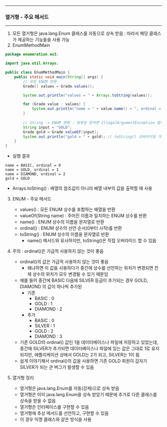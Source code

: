 -----
### 열거형 - 주요 메서드
-----
1. 모든 열거형은 java.lang.Enum 클래스를 자동으로 상속 받음 : 따라서 해당 클래스가 제공하는 기능들을 사용 가능
2. EnumMethodMain
```java
package enumeration.ex3;

import java.util.Arrays;

public class EnumMethodMain {
    public static void main(String[] args) {
        // 모든 ENUM 반환
        Grade[] values = Grade.values();

        System.out.println("values = " + Arrays.toString(values));

        for (Grade value : values) {
            System.out.println("name = " + value.name() + ", ordinal = " + value.ordinal());
        }
        
        // String -> ENUM 변환 : 잘못된 문자면 IllegalArgumentException 발생
        String input = "GOLD";
        Grade gold = Grade.valueOf(input);
        System.out.println("gold = " + gold); // toString() 오버라이딩 가능
    }
}
```
  - 실행 결과
```
name = BASIC, ordinal = 0
name = GOLD, ordinal = 1
name = DIAMOND, ordinal = 2
gold = GOLD
```
   - Arrays.toString() : 배열의 참조값이 아니라 배열 내부의 값을 출력할 때 사용

3. ENUM - 주요 메서드
   - values() : 모든 ENUM 상수를 포함하는 배열을 반환
   - valueOf(String name) : 주어진 이름과 일치하는 ENUM 상수를 반환
   - name() : ENUM 상수의 이름을 문자열로 반환
   - ordinal() : ENUM 상수의 선언 순서(0부터 시작)를 반환
   - toString() : ENUM 상수의 이름을 문자열로 반환
     + name() 메서드와 유사하지만, toString()은 직접 오버라이드 할 수 있음

4. 주의 : ordinal()은 가급적 사용하지 않는 것이 좋음
   - ordinal()의 값은 가급적 사용하지 않는 것이 좋음
      + 왜냐하면 이 값을 사용하다가 중간에 상수를 선언하는 위치가 변경되면 전체 상수의 위치가 모두 변경될 수 있기 때문임
   - 예를 들어 중간에 BASIC 다음에 SILVER 등급이 추가되는 경우 GOLD, DIAMOND 의 값이 하나씩 추가된
      + 기존
        * BASIC : 0
        * GOLD : 1
        * DIAMOND : 2
      + 추가
        * BASIC : 0
        * SILVER : 1
        * GOLD : 2
        * DIAMOND : 3
   - 기존 GOLD의 ordinal() 값인 1을 데이터베이스나 파일에 저장하고 있었는데, 중간에 SILVER가 추가되면 데이터베이스나 파일에 있는 값은 그대로 1로 유지되지만, 애플리케이션 상에서 GOLD는 2가 되고, SILVER는 1이 됨
   - 쉽게 이야기해서 ordinal()의 값을 사용하면 기존 GOLD 회원이 갑자기 SILVER가 되는 큰 버그가 발생할 수 있음

5. 열거형 정리
   - 열거형은 java.lang.Enum를 자동(강제)으로 상속 받음
   - 열거형은 이미 java.lang.Enum을 상속 받았기 때문에 추가로 다른 클래스를 상속을 받을 수 없음
   - 열거형은 인터페이스를 구현할 수 있음
   - 열거형에 추상 메서드를 선언하고, 구현할 수 있음
   - 이 경우 익명 클래스와 같은 방식을 사용
